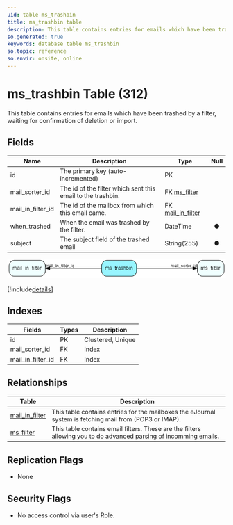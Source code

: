 ```yaml
---
uid: table-ms_trashbin
title: ms_trashbin table
description: This table contains entries for emails which have been trashed by a filter, waiting for confirmation of deletion or import.
so.generated: true
keywords: database table ms_trashbin
so.topic: reference
so.envir: onsite, online
---
```


# ms\_trashbin Table (312)

This table contains entries for emails which have been trashed by a filter, waiting for confirmation of deletion or import.

## Fields

| Name | Description | Type | Null |
|------|-------------|------|:----:|
|id|The primary key (auto-incremented)|PK| |
|mail\_sorter\_id|The id of the filter which sent this email to the trashbin.|FK [ms_filter](ms-filter.md)| |
|mail\_in\_filter\_id|The id of the mailbox from which this email came.|FK [mail_in_filter](mail-in-filter.md)| |
|when\_trashed|When the email was trashed by the filter.|DateTime|&#x25CF;|
|subject|The subject field of the trashed email|String(255)|&#x25CF;|


![ms_trashbin table relationship diagram](./media/ms_trashbin.png)

[!include[details](./includes/ms-trashbin.md)]

## Indexes

| Fields | Types | Description |
|--------|-------|-------------|
|id |PK |Clustered, Unique |
|mail\_sorter\_id |FK |Index |
|mail\_in\_filter\_id |FK |Index |

## Relationships

| Table|  Description |
|------|-------------|
|[mail\_in\_filter](mail-in-filter.md)  |This table contains entries for the mailboxes the eJournal system is fetching mail from (POP3 or IMAP). |
|[ms\_filter](ms-filter.md)  |This table contains email filters. These are the filters allowing you to do advanced parsing of incomming emails. |


## Replication Flags

* None

## Security Flags

* No access control via user's Role.

